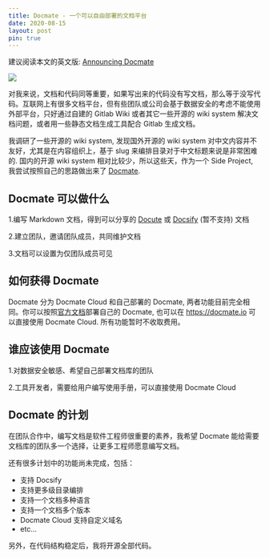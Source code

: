 ```yaml
---
title: Docmate - 一个可以自由部署的文档平台
date: 2020-08-15
layout: post
pin: true
---
```


建议阅读本文的英文版: [Announcing Docmate](https://docs.docmate.io/5b597b6b-595a-4e88-9350-3694f7754916#/UNLXdip7)

![](https://gbstatic.djyde.com/uPic/MvPTCD.png?x-oss-process=style/80)

对我来说，文档和代码同等重要，如果写出来的代码没有写文档，那么等于没写代码。互联网上有很多文档平台，但有些团队或公司会基于数据安全的考虑不能使用外部平台，只好通过自建的 Gitlab Wiki 或者其它一些开源的 wiki system 解决文档问题，或者用一些静态文档生成工具配合 Gitlab 生成文档。

我调研了一些开源的 wiki system, 发现国外开源的 wiki system 对中文内容并不友好，尤其是在内容组织上，基于 slug 来编排目录对于中文标题来说是非常困难的. 国内的开源 wiki system 相对比较少，所以这些天，作为一个 Side Project, 我尝试按照自己的思路做出来了 [Docmate](https://docmate.io). 

## Docmate 可以做什么

1.编写 Markdown 文档，得到可以分享的 [Docute](https://docute.org/) 或 [Docsify](https://docsify.js.org/) (暂不支持) 文档

2.建立团队，邀请团队成员，共同维护文档

3.文档可以设置为仅团队成员可见

## 如何获得 Docmate

Docmate 分为 Docmate Cloud 和自己部署的 Docmate, 两者功能目前完全相同。你可以按照[官方文档](https://docs.docmate.io/5a7c975f-8438-46fa-b202-81029241975f#/)部署自己的 Docmate, 也可以在 https://docmate.io 可以直接使用 Docmate Cloud. 所有功能暂时不收取费用。

## 谁应该使用 Docmate

1.对数据安全敏感、希望自己部署文档库的团队

2.工具开发者，需要给用户编写使用手册，可以直接使用 Docmate Cloud

## Docmate 的计划

在团队合作中，编写文档是软件工程师很重要的素养，我希望 Docmate 能给需要文档库的团队多一个选择，让更多工程师愿意编写文档。

还有很多计划中的功能尚未完成，包括：

- 支持 Docsify
- 支持更多级目录编排
- 支持一个文档多种语言
- 支持一个文档多个版本
- Docmate Cloud 支持自定义域名
- etc...

另外，在代码结构稳定后，我将开源全部代码。